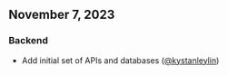 ## November 7, 2023

### Backend

* Add initial set of APIs and databases ([@kystanleylin](https://github.com/kystanleylin))